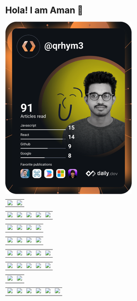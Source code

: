 # Hola! I am Aman 👋

<img src="https://github.com/iam-amanxz/iam-amanxz/blob/master/devcard.svg" width="400" alt="Dev Card"/>

<table>
  <tr>
   <td valign="top">
     <img align=top src="https://github-readme-stats.vercel.app/api/top-langs/?username=iam-amanxz&layout=compact&theme=github_dark&bg_color=0d1117&v=2&langs_count=10"/>
    </td>
    <td valign="top">
      <img align=top src="https://github-readme-stats.vercel.app/api?username=iam-amanxz&show_icons=true&theme=github_dark&bg_color=0d1117&v=2"/>
    </td>
  </tr>
</table>

<table>
  <tr>
   <td valign="top">
     <img src="https://img.shields.io/badge/javascript-%23323330.svg?style=for-the-badge&logo=javascript&logoColor=%23F7DF1E"/>
    </td>
    <td valign="top">
     <img src="https://img.shields.io/badge/typescript-%23007ACC.svg?style=for-the-badge&logo=typescript&logoColor=white"/>
    </td>
     <td valign="top">
     <img src="https://img.shields.io/badge/html5-%23E34F26.svg?style=for-the-badge&logo=html5&logoColor=white"/>
    </td>
    <td valign="top">
     <img src="https://img.shields.io/badge/css3-%231572B6.svg?style=for-the-badge&logo=css3&logoColor=white"/>
    </td>
     <td valign="top">
     <img src="https://img.shields.io/badge/dart-%230175C2.svg?style=for-the-badge&logo=dart&logoColor=white"/>
    </td>
  </tr>
</table>

<table>
  <tr>
   <td valign="top">
     <img src="https://img.shields.io/badge/go-%2300ADD8.svg?style=for-the-badge&logo=go&logoColor=white"/>
    </td>
    <td valign="top">
     <img src="https://img.shields.io/badge/java-%23ED8B00.svg?style=for-the-badge&logo=java&logoColor=white"/>
    </td>
    <td valign="top">
     <img src="https://img.shields.io/badge/kotlin-%237F52FF.svg?style=for-the-badge&logo=kotlin&logoColor=white"/>
    </td>
    <td valign="top">
     <img src="https://img.shields.io/badge/rust-%23000000.svg?style=for-the-badge&logo=rust&logoColor=white"/>
    </td>
  </tr>
</table>

<table>
  <tr>
    <td valign="top">
     <img src="https://img.shields.io/badge/figma-%23F24E1E.svg?style=for-the-badge&logo=figma&logoColor=white"/>
    </td>
    <td valign="top">
     <img src="https://img.shields.io/badge/adobe%20photoshop-%2331A8FF.svg?style=for-the-badge&logo=adobe%20photoshop&logoColor=white"/>
    </td>
    <td valign="top">
     <img src="https://img.shields.io/badge/adobe%20illustrator-%23FF9A00.svg?style=for-the-badge&logo=adobe%20illustrator&logoColor=white"/>
    </td>
    <td valign="top">
     <img src="https://img.shields.io/badge/Krita-203759?style=for-the-badge&logo=krita&logoColor=EEF37B"/>
    </td>
  </tr>
</table>
  
<table>
  <tr>
    <td valign="top">
     <img src="https://img.shields.io/badge/node.js-6DA55F?style=for-the-badge&logo=node.js&logoColor=white"/>
    </td>
    <td valign="top">
     <img src="https://img.shields.io/badge/deno%20js-000000?style=for-the-badge&logo=deno&logoColor=white"/>
    </td>
    <td valign="top">
     <img src="https://img.shields.io/badge/nestjs-%23E0234E.svg?style=for-the-badge&logo=nestjs&logoColor=white"/>
    </td>
    <td valign="top">
     <img src="https://img.shields.io/badge/express.js-%23404d59.svg?style=for-the-badge&logo=express&logoColor=%2361DAFB"/>
    </td>
    <td valign="top">
     <img src="https://img.shields.io/badge/spring-%236DB33F.svg?style=for-the-badge&logo=spring&logoColor=white"/>
    </td>
  </tr>
</table>

<table>
  <tr>
    <td valign="top">
     <img src="https://img.shields.io/badge/react-%2320232a.svg?style=for-the-badge&logo=react&logoColor=%2361DAFB"/>
    </td>
    <td valign="top">
     <img src="https://img.shields.io/badge/Gatsby-%23663399.svg?style=for-the-badge&logo=gatsby&logoColor=white"/>
    </td>
    <td valign="top">
     <img src="https://img.shields.io/badge/Next-black?style=for-the-badge&logo=next.js&logoColor=white"/>
    </td>
    <td valign="top">
     <img src="https://img.shields.io/badge/vuejs-%2335495e.svg?style=for-the-badge&logo=vuedotjs&logoColor=%234FC08D"/>
    </td>
    <td valign="top">
     <img src="https://img.shields.io/badge/svelte-%23f1413d.svg?style=for-the-badge&logo=svelte&logoColor=white"/>
    </td>
  </tr>
</table>

<table>
  <tr>
    <td valign="top">
     <img src="https://img.shields.io/badge/Flutter-%2302569B.svg?style=for-the-badge&logo=Flutter&logoColor=white"/>
    </td>
    <td valign="top">
     <img src="https://img.shields.io/badge/react_native-%2320232a.svg?style=for-the-badge&logo=react&logoColor=%2361DAFB"/>
    </td>
  </tr>
</table>

<table>
  <tr>
    <td valign="top">
     <img src="https://img.shields.io/badge/MongoDB-%234ea94b.svg?style=for-the-badge&logo=mongodb&logoColor=white"/>
    </td>
   <td valign="top">
     <img src="https://img.shields.io/badge/Firebase-039BE5?style=for-the-badge&logo=Firebase&logoColor=white"/>
    </td>
    <td valign="top">
     <img src="https://img.shields.io/badge/mysql-%2300f.svg?style=for-the-badge&logo=mysql&logoColor=white"/>
    </td>
    <td valign="top">
     <img src="https://img.shields.io/badge/postgres-%23316192.svg?style=for-the-badge&logo=postgresql&logoColor=white"/>
    </td>
    <td valign="top">
     <img src="https://img.shields.io/badge/redis-%23DD0031.svg?style=for-the-badge&logo=redis&logoColor=white"/>
    </td>
    <td valign="top">
     <img src="https://img.shields.io/badge/Supabase-3ECF8E?style=for-the-badge&logo=supabase&logoColor=white"/>
    </td>
  </tr>
</table>
